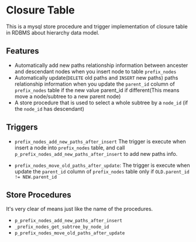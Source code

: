 Closure Table
=============

This is a mysql store procedure and trigger implementation of closure table in RDBMS about hierarchy data model.

Features
--------

* Automatically add new paths relationship information between ancester and descendant nodes when you insert node to table `prefix_nodes`
* Automatically update(`DELETE` old paths and `INSERT` new paths) paths relationship information when you update the `parent_id` column of `prefix_nodes` table if the new value parent_id if different(This means move a node/subtree to a new parent node)
* A store procedure that is used to select a whole subtree by a `node_id` (if the `node_id` has descendant)



Triggers
--------

* `prefix_nodes_add_new_paths_after_insert`
The trigger is execute when insert a node into `prefix_nodes` table, and call `p_prefix_nodes_add_new_paths_after_insert` to add new paths info.

* `prefix_nodes_move_old_paths_after_update`:
The trigger is execute when update the `parent_id` column of `prefix_nodes` table only if `OLD.parent_id != NEW.parent_id`

Store Procedures
----------------

It's very clear of means just like the name of the procedures.

* `p_prefix_nodes_add_new_paths_after_insert`
* `_prefix_nodes_get_subtree_by_node_id`
* `p_prefix_nodes_move_old_paths_after_update`
